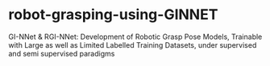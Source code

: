 # robot-grasping-using-GINNET
GI-NNet &amp; RGI-NNet: Development of Robotic Grasp Pose Models, Trainable with Large as well as Limited Labelled Training Datasets, under supervised and semi supervised paradigms
